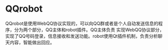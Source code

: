 QQrobot
=======

QQrobot是使用WebQQ协议实现的，可以向QQ群或者是个人自动发送信息的程序，分为两个部分，QQ主体和robot插件。QQ主体负责
实现WebQQ协议部分，实现了QQ号码登录，信息接收和发送功能。robot使用Qt插件机制，负责分析聊天内容，智能做出回应。
